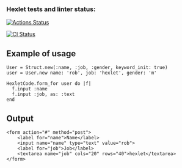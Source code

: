 ### Hexlet tests and linter status:

[![Actions Status](https://github.com/ChalcevIlya/rails-project-63/actions/workflows/hexlet-check.yml/badge.svg)](https://github.com/ChalcevIlya/rails-project-63/actions)

[![CI Status](https://github.com/ChalcevIlya/rails-project-63/actions/workflows/main.yml/badge.svg)](https://github.com/ChalcevIlya/rails-project-63/actions)

## Example of usage

```
User = Struct.new(:name, :job, :gender, keyword_init: true)
user = User.new name: 'rob', job: 'hexlet', gender: 'm'

HexletCode.form_for user do |f|
  f.input :name
  f.input :job, as: :text
end
```

## Output

```
<form action="#" method="post">
    <label for="name">Name</label>
    <input name="name" type="text" value="rob">
    <label for="job">Job</label>
    <textarea name="job" cols="20" rows="40">hexlet</textarea>
</form>
```